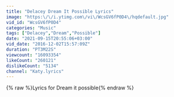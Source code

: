 ```yaml
---
title: "Delacey Dream It Possible Lyrics"
image: "https:\/\/i.ytimg.com\/vi\/WcsGV6fP0D4\/hqdefault.jpg"
vid_id: "WcsGV6fP0D4"
categories: "Music"
tags: ["Delacey","Dream","Possible"]
date: "2021-09-15T20:55:06+03:00"
vid_date: "2016-12-02T15:57:09Z"
duration: "PT3M22S"
viewcount: "16093354"
likeCount: "260121"
dislikeCount: "5134"
channel: "Katy.lyrics"
---
```

{% raw %}Lyrics for Dream it possible{% endraw %}
